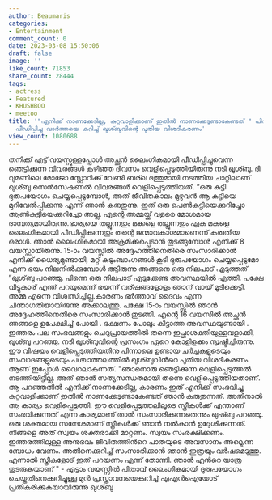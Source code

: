 ```yaml
---
author: Beaumaris
categories:
- Entertainment
comment_count: 0
date: 2023-03-08 15:50:06
draft: false
image: ''
like_count: 71853
share_count: 28444
tags:
- actress
- Featured
- KHUSHBOO
- meetoo
title: '"എനിക്ക് നാണക്കേടില്ല, കുറ്റവാളിക്കാണ് ഇതില്‍ നാണക്കേടുണ്ടാകേണ്ടത് " പിതാവ്
  പീഡിപ്പിച്ച വാർത്തയെ കുറിച്ച് ഖുശ്ബുവിന്റെ പുതിയ വിശദീകരണം'
view_count: 1080688
---
```


തനിക്ക് എട്ട് വയസ്സുള്ളപ്പോൾ അച്ഛൻ ലൈംഗികമായി പീഡിപ്പിച്ചുവെന്ന ഞെട്ടിക്കുന്ന വിവരങ്ങൾ കഴിഞ്ഞ ദിവസം വെളിപ്പെടുത്തിയിരുന്നു നടി ഖുശ്ബു. ദി വുമണിലെ മോജോ സ്റ്റോറിക്ക് വേണ്ടി ബര്ഖ ദത്തുമായി നടത്തിയ ചാറ്റിലാണ് ഖുശ്ബു സെൻസേഷണൽ വിവരങ്ങൾ വെളിപ്പെടുത്തിയത്. “ഒരു കുട്ടി ദുരുപയോഗം ചെയ്യപ്പെടുമ്പോൾ, അത് ജീവിതകാലം മുഴുവൻ ആ കുട്ടിയെ മുറിവേൽപ്പിക്കുന്നു എന്ന് ഞാൻ കരുതുന്നു. ഇത് ഒരു പെൺകുട്ടിയെക്കുറിച്ചോ ആൺകുട്ടിയെക്കുറിച്ചോ അല്ല. എന്റെ അമ്മയ്ക്ക് വളരെ മോശമായ ദാമ്പത്യമായിരുന്നു.ഭാര്യയെ തല്ലുന്നതും മക്കളെ തല്ലുന്നതും ഏക മകളെ ലൈംഗികമായി പീഡിപ്പിക്കുന്നതും തന്റെ ജന്മാവകാശമാണെന്ന് കരുതിയ ഒരാൾ. ഞാൻ ലൈംഗികമായി അക്രമിക്കപ്പെടാൻ തുടങ്ങുമ്പോൾ എനിക്ക് 8 വയസ്സായിരുന്നു. 15-ാം വയസ്സിൽ അദ്ദേഹത്തിനെതിരെ സംസാരിക്കാൻ എനിക്ക് ധൈര്യമുണ്ടായി, മറ്റ് കുടുംബാംഗങ്ങൾ കൂടി ദുരുപയോഗം ചെയ്യപ്പെടുമോ എന്ന ഭയം നിലനിൽക്കുമ്പോൾ ആിരുന്നു അങ്ങനെ ഒരു നിലപാട് എടുത്തത് ”ഖുശ്‌ബു പറഞ്ഞു. പിന്നെ ഒരു നിലപാട് എടുക്കേണ്ട അവസ്ഥയിൽ എത്തി. പക്ഷേ വീട്ടുകാര് എന്ത് പറയുമെന്ന് ഭയന്ന് വര്ഷങ്ങളോളം ഞാന് വായ് മൂടിക്കെട്ടി. അമ്മ എന്നെ വിശ്വസിച്ചില്ല.കാരണം ഭർത്താവ് ദൈവം എന്ന ചിന്താഗതിയായിരുന്നു അക്കാലത്തു. പക്ഷേ 15-ാം വയസ്സിൽ ഞാൻ അദ്ദേഹത്തിനെതിരെ സംസാരിക്കാൻ തുടങ്ങി. എന്റെ 16 വയസില്‍ അച്ഛന്‍ ഞങ്ങളെ ഉപേക്ഷിച്ച് പോയി . ഭക്ഷണം പോലും കിട്ടാത്ത അവസ്ഥയുണ്ടായി . ഇത്തരം പല സംഭവങ്ങളും ചെറുപ്രായത്തിൽ തന്നെ ഇച്ഛാശക്തിയുള്ളവളാക്കി, ഖുശ്ബു പറഞ്ഞു. നടി ഖുശ്ബുവിന്റെ പ്രസംഗം ഏറെ കോളിളക്കം സൃഷ്ടിച്ചിരുന്നു. ഈ വിഷയം വെളിപ്പെടുത്തിയതിനു പിന്നാലെ ഉണ്ടായ ചർച്ചകളുടെയും സംവാദങ്ങളുടെയും പശ്ചാത്തലത്തിൽ ഖുശ്ബുവിന്‍റെ പുതിയ വിശദീകരണം ആണ് ഇപ്പോൾ വൈറലാകുന്നത്. "ഞാനൊരു ഞെട്ടിക്കുന്ന വെളിപ്പെടുത്തല്‍ നടത്തിയിട്ടില്ല. അത് ഞാൻ സത്യസന്ധതമായി തന്നെ വെളിപ്പെടുത്തിയതാണ്. ആ പറഞ്ഞതിൽ എനിക്ക് നാണക്കേടില്ല, കാരണം ഇത് എനിക്ക് സംഭവിച്ചു, കുറ്റവാളിക്കാണ് ഇതില്‍ നാണക്കേടുണ്ടാകേണ്ടത് ഞാൻ കരുതുന്നത്. അതിനാല്‍ ആ കാര്യം വെളിപ്പെടുത്തി. ഈ വെളിപ്പെടുത്തലിലൂടെ സ്ത്രീകൾക്ക് എന്താണ് സംഭവിക്കുന്നത് എന്ന കാര്യമാണ് താന്‍ സംസാരിക്കുന്നതെന്നും ഖുഷ്ബു പറഞ്ഞു. ഒരു ശക്തമായ സന്ദേശമാണ് സ്ത്രീകള്‍ക്ക് ഞാന്‍ നല്‍കാന്‍ ഉദ്ദേശിക്കുന്നത്. നിങ്ങളെ അത് സ്വയം ശക്തരാക്കി മാറ്റണം. സ്വയം സംരക്ഷിക്കണം. ഇത്തരത്തിലുള്ള അനുഭവം ജീവിതത്തിന്‍റെ പാതയുടെ അവസാനം അല്ലെന്ന ബോധം വേണം. അതിനെക്കുറിച്ച് സംസാരിക്കാൻ ഞാൻ ഇത്രയും വർഷമെടുത്തു. എന്നാല്‍ സ്ത്രീകളോട് ഇത് പറയണം എന്ന് തോന്നി. ഞാന്‍ എന്‍റെ യാത്ര തുടരുകയാണ് " - എട്ടാം വയസ്സിൽ പിതാവ് ലൈംഗികമായി ദുരുപയോഗം ചെയ്തതിനെക്കുറിച്ചുള്ള മുന്‍ പ്രസ്താവനയെക്കുറിച്ച് എഎന്‍ഐയോട് പ്രതികരിക്കുകയായിരുന്നു ഖുശ്‌ബു